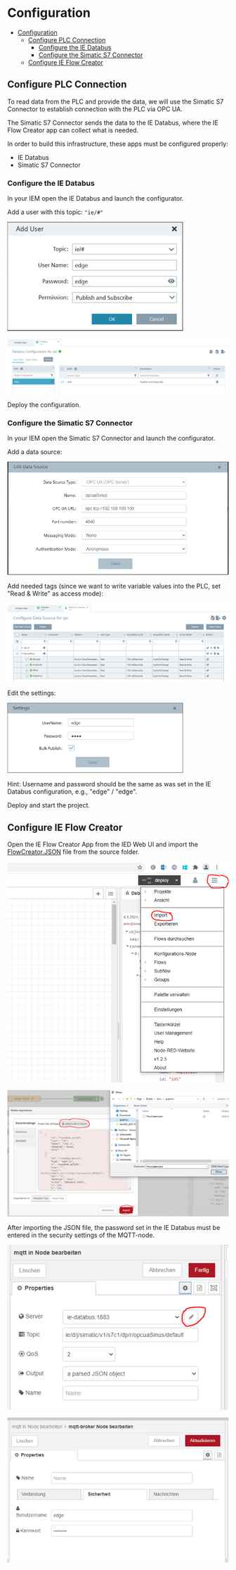 # Configuration

- [Configuration](#configuration)
  - [Configure PLC Connection](#configure-plc-connection)
    - [Configure the IE Databus](#configure-the-ie-databus)
    - [Configure the Simatic S7 Connector](#configure-the-simatic-s7-connector)
  - [Configure IE Flow Creator](#configure-ie-flow-creator)

## Configure PLC Connection

To read data from the PLC and provide the data, we will use the Simatic S7 Connector to establish connection with the PLC via OPC UA.

The Simatic S7 Connector sends the data to the IE Databus, where the IE Flow Creator app can collect what is needed.

In order to build this infrastructure, these apps must be configured properly:

- IE Databus
- Simatic S7 Connector

### Configure the IE Databus

In your IEM open the IE Databus and launch the configurator.

Add a user with this topic:
`"ie/#"`

![ie_databus_user](graphics/IE_Databus_User.png)

![ie_databus](graphics/IE_Databus.png)

Deploy the configuration.

### Configure the Simatic S7 Connector

In your IEM open the Simatic S7 Connector and launch the configurator.

Add a data source:

![S7_connector_data_source](graphics/S7_Connector_Data_Source.png)

Add needed tags (since we want to write variable values into the PLC, set "Read & Write" as access mode):

![s7_connector_config](graphics/S7_Connector_Configuration.PNG)

Edit the settings:

![s7_connector_settings](graphics/S7_Connector_Settings.png)

Hint: Username and password should be the same as was set in the IE Databus configuration, e.g., "edge" / "edge".

Deploy and start the project.

## Configure IE Flow Creator

Open the IE Flow Creator App from the IED Web UI and import the [FlowCreator.JSON](src/FlowCreator.JSON) file from the source folder.

![importFlowCreator.PNG](graphics/importFlowCreator.PNG)

![importFlow2.PNG](graphics/importFlow2.PNG)

After importing the JSON file, the password set in the IE Databus must be entered in the security settings of the MQTT-node.

![ServerEinstellungen.PNG](graphics/Server_einstellungen.PNG)

![SecuritySetting.PNG](graphics/SecuritySetting.PNG)




